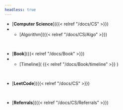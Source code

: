 ```yaml
---
headless: true
---
```


- [**Computer Science**]({{< relref "/docs/CS" >}})
- - [Algorithm]({{< relref "/docs/CS/Algo" >}})
<br />

- [**Book**]({{< relref "/docs/Book" >}})
- - [Timeline]( {{< relref "/docs/Book/timeline" >}} )
<br />

- [**LeetCode**]({{< relref "/docs/CS" >}})
<br />


- [**Referrals**]({{< relref "/docs/CS/Referrals" >}})
<br />